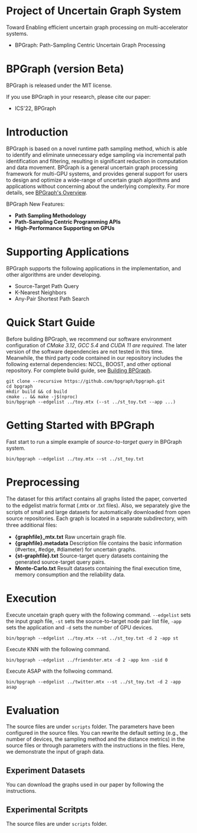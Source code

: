 # Project of Uncertain Graph System
Toward Enabling efficient uncertain graph processing on multi-accelerator systems.

- BPGraph: Path-Sampling Centric Uncertain Graph Processing

# BPGraph (version Beta)

BPGraph is released under the MIT license.

If you use BPGraph in your research, please cite our paper:

- ICS'22, BPGraph

# Introduction

BPGraph is based on a novel runtime path sampling method, which is able to identify and eliminate unnecessary edge sampling via incremental path identification and filtering, resulting in significant reduction in computation and data movement. BPGraph is a general uncertain graph processing framework for multi-GPU systems, and provides general support for users to design and optimize a wide-range of uncertain graph algorithms and applications without concerning about the underlying complexity. For more details, see [BPGraph's Overview]().

BPGraph New Features:

- **Path Sampling Methodology** 
- **Path-Sampling Centric Programming APIs**
- **High-Performance Supporting on GPUs**

# Supporting Applications
BPGraph supports the following applications in the implementation, and other algorithms are under developing.

- Source-Target Path Query
- K-Nearest Neighbors
- Any-Pair Shortest Path Search

# Quick Start Guide

Before building BPGraph, we recommend our software environment configuration of *CMake 3.12*, *GCC 5.4* and *CUDA 11 are required*. The later version of the software dependencies are not tested in this time. Meanwhile, the third party code contained in our repository includes the following external dependencies: NCCL, BOOST, and other optional repository. For complete build guide, see [Building BPGraph]().

```
git clone --recursive https://github.com/bpgraph/bpgraph.git
cd bpgraph
mkdir build && cd build
cmake .. && make -j$(nproc)
bin/bpgraph --edgelist ../toy.mtx (--st ../st_toy.txt --app ...)
```

# Getting Started with BPGraph

Fast start to run a simple example of *source-to-target query* in BPGraph system.

```
bin/bpgraph --edgelist ../toy.mtx --st ../st_toy.txt
```


# Preprocessing

The dataset for this artifact contains all graphs listed the paper, converted to the edgelist matrix format (.mtx or .txt ﬁles). Also, we separately give the scripts of small and large datasets for automatically downloaded from open source repositories. Each graph is located in a separate subdirectory, with three additional ﬁles:

- **{graphfile}_mtx.txt** Raw uncertain graph file.
- **{graphfile}.metadata** Description file contains the basic information (\#vertex, \#edge, \#diameter) for uncertain graphs. 
- **{st-graphfile}.txt** Source-target query datasets containing the generated source-target query pairs.
- **Monte-Carlo.txt** Result datasets containing the final execution time, memory consumption and the reliability data. 


# Execution

Execute uncetain graph query with the following command. ``--edgelist`` sets the input graph file, ``-st`` sets the source-to-target node pair list file, ``-app`` sets the application and ``-d`` sets the number of GPU devices.

```
bin/bpgraph --edgelist ../toy.mtx --st ../st_toy.txt -d 2 -app st
```

Execute KNN with the following command.

```
bin/bpgraph --edgelist ../friendster.mtx -d 2 -app knn -sid 0

```

Execute ASAP with the follwoing command. 

```
bin/bpgraph --edgelist ../twitter.mtx --st ../st_toy.txt -d 2 -app asap
```


# Evaluation

The source files are under ``scripts`` folder. The parameters have been configured in the source files. You can rewrite the default setting (e.g., the number of devices, the sampling method and the distance metrics) in the source files or through parameters with the instructions in the files. Here, we demonstrate the input of graph data.

## Experiment Datasets

You can download the graphs used in our paper by following the instructions.

## Experimental Scritpts

The source files are under ``scripts`` folder.
